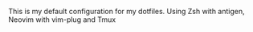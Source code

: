 This is my default configuration for my dotfiles.
Using Zsh with antigen, Neovim with vim-plug and Tmux
